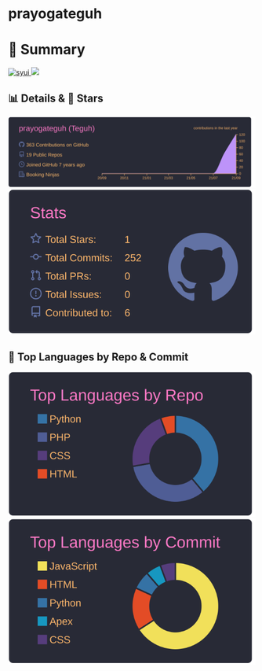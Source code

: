 # prayogateguh

# 👀 Summary

<p align="left">
  <a href="https://github.com/prayogateguh/prayogateguh/">
    <img src="https://komarev.com/ghpvc/?username=prayogateguh&color=blueviolet" alt="syui" />
  </a>
  <a href="https://github.com/prayogateguh">
    <img height="20" src="https://img.shields.io/github/followers/prayogateguh?label=follow&logo=github&style=flat" />
  </a>
</p>

## 📊 Details & 🌟 Stars

[![](https://raw.githubusercontent.com/prayogateguh/prayogateguh/master/profile-summary-card-output/dracula/0-profile-details.svg)](https://github.com/vn7n24fzkq/github-profile-summary-cards) [![](https://raw.githubusercontent.com/prayogateguh/prayogateguh/master/profile-summary-card-output/dracula/3-stats.svg)](https://github.com/vn7n24fzkq/github-profile-summary-cards)

## 🥇 Top Languages by Repo & Commit

[![](https://raw.githubusercontent.com/prayogateguh/prayogateguh/master/profile-summary-card-output/dracula/1-repos-per-language.svg)](https://github.com/vn7n24fzkq/github-profile-summary-cards) [![](https://raw.githubusercontent.com/prayogateguh/prayogateguh/master/profile-summary-card-output/dracula/2-most-commit-language.svg)](https://github.com/vn7n24fzkq/github-profile-summary-cards)
